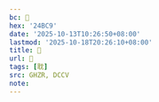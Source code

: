 ```yaml
---
bc: 𤯉
hex: '24BC9'
date: '2025-10-13T10:26:50+08:00'
lastmod: '2025-10-18T20:26:10+08:00'
title: 􁑞
url: 􁑞
tags: [耽]
src: GHZR, DCCV
note:
---
```

